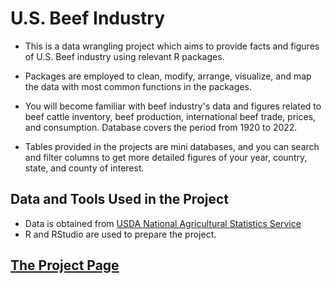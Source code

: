# U.S. Beef Industry

* This is a data wrangling project which aims to provide facts and figures of U.S. Beef industry using relevant R packages.

* Packages are employed to clean, modify, arrange, visualize, and map the data with most common functions in the packages.

* You will become familiar with beef industry's data and figures related to beef cattle inventory, beef production, international beef trade, prices, and consumption. Database covers the period from 1920 to 2022.

* Tables provided in the projects are mini databases, and you can search and filter columns to get more detailed figures of your year, country, state, and county of interest.
		
## Data and Tools Used in the Project
* Data is obtained from  [USDA National Agricultural Statistics Service](https://quickstats.nass.usda.gov/)
* R and RStudio are used to prepare the project.


## [The Project Page](https://erdalerol.github.io/US-Beef-Industry/)
